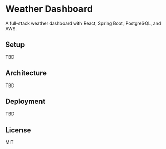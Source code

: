 # Weather Dashboard

A full-stack weather dashboard with React, Spring Boot, PostgreSQL, and AWS.

## Setup
TBD

## Architecture
TBD

## Deployment
TBD

## License
MIT
